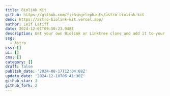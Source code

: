 ```yaml
---
title: Biolink Kit
github: https://github.com/fishingelephants/astro-biolink-kit
demo: https://astro-biolink-kit.vercel.app/
author: Leif Latiff
date: 2024-12-01T09:50:23.948Z
description: Get your own Biolink or Linktree clone and add it to your website.
ssg:
  - Astro
css: []
ui: []
cms: []
category: []
draft: false
publish_date: '2024-08-17T12:04:08Z'
update_date: '2024-12-10T06:41:30Z'
github_star: 3
github_fork: 2
---
```

